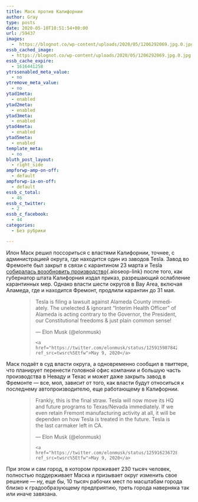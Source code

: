```yaml
---
title: Маск против Калифорнии
author: Gray
type: posts
date: 2020-05-10T18:51:54+00:00
url: /59437
images:
  -  https://blognot.co/wp-content/uploads/2020/05/1206292069.jpg.0.jpg
essb_cached_image:
  - https://blognot.co/wp-content/uploads/2020/05/1206292069.jpg.0.jpg
essb_cache_expire:
  - 1616441258
ytrssenabled_meta_value:
  - no
ytremove_meta_value:
  - no
ytad1meta:
  - enabled
ytad2meta:
  - enabled
ytad3meta:
  - enabled
ytad4meta:
  - enabled
ytad5meta:
  - enabled
template_meta:
  - no
bluth_post_layout:
  - right_side
ampforwp-amp-on-off:
  - default
ampforwp-ia-on-off:
  - default
essb_c_total:
  - 46
essb_c_twitter:
  - 2
essb_c_facebook:
  - 44
categories:
  - Без рубрики

---
```








Илон Маск решил поссориться с властями Калифорнии, точнее, с администрацией округа, где находится один из заводов Tesla. Завод во Фремонте был закрыт в связи с карантином 23 марта и Tesla [собиралась возобновить производство][1]{.aioseop-link} после того, как губернатор штата Калифорния издал приказ, разрешающий ослабление карантинных мер. Однако власти шести округов в Bay Area, включая Аламеда, где и находится Фремонт, продлили карантин до 31 мая.<figure class="wp-block-embed-twitter wp-block-embed is-type-rich is-provider-twitter">

<div class="wp-block-embed__wrapper">
  <blockquote class="twitter-tweet" data-width="550" data-dnt="true">
    <p lang="en" dir="ltr">
      Tesla is filing a lawsuit against Alameda County immediately. The unelected & ignorant “Interim Health Officer” of Alameda is acting contrary to the Governor, the President, our Constitutional freedoms & just plain common sense!
    </p>&mdash; Elon Musk (@elonmusk) 
    
    <a href="https://twitter.com/elonmusk/status/1259159878427267072?ref_src=twsrc%5Etfw">May 9, 2020</a>
  </blockquote>
</figure> 

Маск подаёт в суд власти округа, а одновременно сообщил в твиттере, что планирует перенести головной офис компании и большую часть производства в Неваду и Техас и может даже закрыть завод в Фремонте — все, мол, зависит от того, как власти будут относиться к последнему автопроизводителю, еще работающему в Калифорнии.<figure class="wp-block-embed-twitter wp-block-embed is-type-rich is-provider-twitter">

<div class="wp-block-embed__wrapper">
  <blockquote class="twitter-tweet" data-width="550" data-dnt="true">
    <p lang="en" dir="ltr">
      Frankly, this is the final straw. Tesla will now move its HQ and future programs to Texas/Nevada immediately. If we even retain Fremont manufacturing activity at all, it will be dependen on how Tesla is treated in the future. Tesla is the last carmaker left in CA.
    </p>&mdash; Elon Musk (@elonmusk) 
    
    <a href="https://twitter.com/elonmusk/status/1259162367285317633?ref_src=twsrc%5Etfw">May 9, 2020</a>
  </blockquote>
</figure> 

При этом и сам город, в котором проживает 230 тысяч человек, полностью поддерживает Маска и призывает округ изменить свое решение — ну, еще бы, 10 тысяч рабочих мест по масштабам города близко к градообразующему предприятию, треть города наверняка так или иначе завязана.

 [1]: https://www.tesla.com/blog/getting-back-work